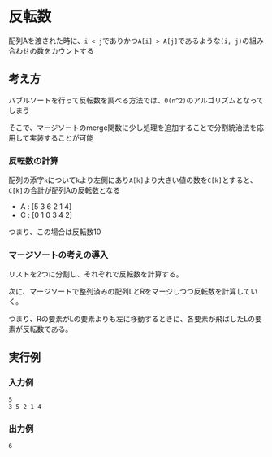 # 反転数

配列Aを渡された時に、`i < j`でありかつ`A[i] > A[j]`であるような`(i, j)`の組み合わせの数をカウントする

## 考え方

バブルソートを行って反転数を調べる方法では、`O(n^2)`のアルゴリズムとなってしまう

そこで、マージソートのmerge関数に少し処理を追加することで分割統治法を応用して実装することが可能

### 反転数の計算

配列の添字`k`について`k`より左側にあり`A[k]`より大きい値の数を`C[k]`とすると、`C[k]`の合計が配列Aの反転数となる

* A : [5 3 6 2 1 4]
* C : [0 1 0 3 4 2]

つまり、この場合は反転数10

### マージソートの考えの導入

リストを2つに分割し、それぞれで反転数を計算する。

次に、マージソートで整列済みの配列LとRをマージしつつ反転数を計算していく。

つまり、Rの要素がLの要素よりも左に移動するときに、各要素が飛ばしたLの要素が反転数である。

## 実行例
### 入力例

```
5
3 5 2 1 4
```

### 出力例

```
6
```